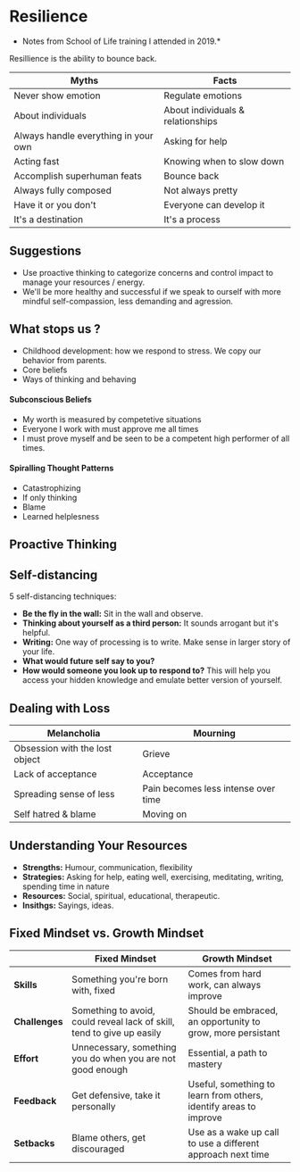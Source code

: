 # Resilience

* Notes from School of Life training I attended in 2019.*

Resillience is the ability to bounce back.

| Myths                                | Facts                             |
| -----                                | -------                           |
| Never show emotion                   | Regulate emotions                 |
| About individuals                    | About individuals & relationships |
| Always handle everything in your own | Asking for help                   |
| Acting fast                          | Knowing when to slow down         |
| Accomplish superhuman feats          | Bounce back                       |
| Always fully composed                | Not always pretty                 |
| Have it or you don't                 | Everyone can develop it           |
| It's a destination                   | It's a process                    |

## Suggestions

* Use proactive thinking to categorize concerns and control impact to manage your resources / energy.
* We'll be more healthy and successful if we speak to ourself with more mindful self-compassion, less demanding and agression.

## What stops us ?

* Childhood development: how we respond to stress. We copy our behavior from parents.
* Core beliefs
* Ways of thinking and behaving

#### Subconscious Beliefs

* My worth is measured by competetive situations
* Everyone I work with must approve me all times
* I must prove myself and be seen to be a competent high performer of all times.

#### Spiralling Thought Patterns

* Catastrophizing
* If only thinking
* Blame
* Learned helplesness

## Proactive Thinking



## Self-distancing

5 self-distancing techniques:

* **Be the fly in the wall:** Sit in the wall and observe.
* **Thinking about yourself as a third person:** It sounds arrogant but it's helpful.
* **Writing:** One way of processing is to write. Make sense in larger story of your life.
* **What would future self say to you?**
* **How would someone you look up to respond to?** This will help you access your hidden knowledge and emulate better version of yourself.

## Dealing with Loss

| Melancholia                    | Mourning                            |
| ---                            | ---                                 |
| Obsession with the lost object | Grieve                              |
| Lack of acceptance             | Acceptance                          |
| Spreading sense of less        | Pain becomes less intense over time |
| Self hatred & blame            | Moving on                           |

## Understanding Your Resources

* **Strengths:** Humour, communication, flexibility
* **Strategies:** Asking for help, eating well, exercising, meditating, writing, spending time in nature
* **Resources:** Social, spiritual, educational, therapeutic.
* **Insithgs:** Sayings, ideas.

## Fixed Mindset vs. Growth Mindset

|   | Fixed Mindset  | Growth Mindset  |
| --- | ---- | --- |
| **Skills**     | Something you're born with, fixed  | Comes from hard work, can always improve                          |
| **Challenges** | Something to avoid, could reveal lack of skill, tend to give up easily | Should be embraced, an opportunity to grow, more persistant  |
| **Effort**     | Unnecessary, something you do when you are not good enough  | Essential, a path to mastery                                      |
| **Feedback**   | Get defensive, take it personally  | Useful, something to learn from others, identify areas to improve |
| **Setbacks**   | Blame others, get discouraged  | Use as a wake up call to use a different approach next time       |
